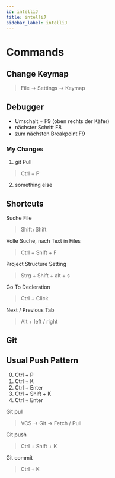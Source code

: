 ```yaml
---
id: intelliJ
title: intelliJ
sidebar_label: intelliJ
---
```


# Commands

## Change Keymap

> File -> Settings -> Keymap

## Debugger

- Umschalt + F9 (oben rechts der Käfer)
- nächster Schritt F8
- zum nächsten Breakpoint F9


### My Changes

1. git Pull
> Ctrl + P

2. something else


## Shortcuts

Suche File
> Shift+Shift

Volle Suche, nach Text in Files
> Ctrl + Shift + F

Project Structure Setting
>Strg + Shift + alt + s

Go To Decleration
>Ctrl + Click

Next / Previous Tab
> Alt + left / right


## Git

## Usual Push Pattern

0. Ctrl + P
1. Ctrl + K
2. Ctrl + Enter
3. Ctrl + Shift + K
4. Ctrl + Enter


Git pull
> VCS -> Git -> Fetch / Pull

Git push
> Ctrl + Shift + K

Git commit
> Ctrl + K

